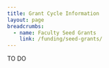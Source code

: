 ```yaml
---
title: Grant Cycle Information
layout: page
breadcrumbs:
  - name: Faculty Seed Grants
    link: /funding/seed-grants/
---
```

TO DO
